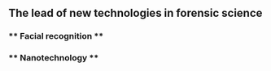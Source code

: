 ## The lead of new technologies in forensic science 
### ** Facial recognition **
### ** Nanotechnology **

